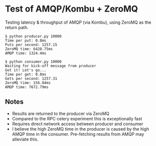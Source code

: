 Test of AMQP/Kombu + ZeroMQ
===========================

Testing latency & throughput of AMQP (via Kombu), using ZeroMQ as the 
return path.

    $ python producer.py 10000
    Time per put: 0.8ms
    Puts per second: 1257.15
    ZeroMQ time: 6420.75ms
    AMQP time: 1324.4ms
    
    $ python consumer.py 10000
    Waiting for kick-off message from producer
    Got it! Let's go...
    Time per get: 0.8ms
    Gets per second: 1257.31
    ZeroMQ time: 156.04ms
    AMQP time: 7672.79ms


Notes
-----

* Results are returned to the producer via ZeroMQ
* Compared to the RPC celery experiment this is exceptionally fast
* Requires direct network access between producer and consumer
* I believe the high ZeroMQ time in the producer is caused by the 
  high AMQP time in the consumer. Pre-fetching results from AMQP may 
  alleviate this.
